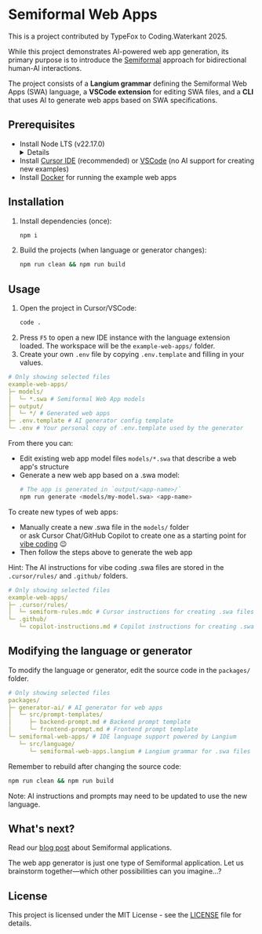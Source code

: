 # Semiformal Web Apps

This is a project contributed by TypeFox to Coding.Waterkant 2025.

While this project demonstrates AI-powered web app generation, its primary purpose is to introduce the [Semiformal](https://www.typefox.io/blog/boost-your-ai-apps-with-dsls/) approach for bidirectional human-AI interactions.

The project consists of a **Langium grammar** defining the Semiformal Web Apps (SWA) language, a **VSCode extension** for editing SWA files, and a **CLI** that uses AI to generate web apps based on SWA specifications.

## Prerequisites

* Install Node LTS (v22.17.0)
  <details>
    <ol>
      <li><a href='https://github.com/tj/n?tab=readme-ov-file#installation'>Install n</a> (Node version manager)</li>
      <li>Install Node LTS: <code>n lts</code></li>
    </ol>
  </details>
* Install [Cursor IDE](https://www.cursor.com/) (recommended) or [VSCode](https://code.visualstudio.com/) (no AI support for creating new examples)
* Install [Docker](https://www.docker.com/) for running the example web apps

## Installation

1. Install dependencies (once):
   ```sh
   npm i
   ```
2. Build the projects (when language or generator changes):
   ```sh
   npm run clean && npm run build
   ```

## Usage

1. Open the project in Cursor/VSCode:
   ```sh
   code .
   ```
2. Press `F5` to open a new IDE instance with the language extension loaded. The workspace will be the `example-web-apps/` folder.
3. Create your own `.env` file by copying `.env.template` and filling in your values.

```yaml
# Only showing selected files
example-web-apps/
├─ models/
│  └─ *.swa # Semiformal Web App models
├─ output/
│  └─ */ # Generated web apps
├─ .env.template # AI generator config template
└─ .env # Your personal copy of .env.template used by the generator
```

From there you can:

* Edit existing web app model files `models/*.swa` that describe a web app's structure
* Generate a new web app based on a .swa model:
  ```sh
  # The app is generated in `output/<app-name>/`
  npm run generate <models/my-model.swa> <app-name>
  ```

To create new types of web apps:

* Manually create a new .swa file in the `models/` folder<br>
  or ask Cursor Chat/GitHub Copilot to create one as a starting point for [vibe coding](https://en.wikipedia.org/wiki/Vibe_coding) 😉
* Then follow the steps above to generate the web app

Hint: The AI instructions for vibe coding .swa files are stored in the `.cursor/rules/` and `.github/` folders.

```yaml
# Only showing selected files
example-web-apps/
├─ .cursor/rules/
│  └─ semiform-rules.mdc # Cursor instructions for creating .swa files
└─ .github/
   └─ copilot-instructions.md # Copilot instructions for creating .swa files
```

## Modifying the language or generator

To modify the language or generator, edit the source code in the `packages/` folder.

```yaml
# Only showing selected files
packages/
├─ generator-ai/ # AI generator for web apps
│  └─ src/prompt-templates/
│     ├─ backend-prompt.md # Backend prompt template
│     └─ frontend-prompt.md # Frontend prompt template
└─ semiformal-web-apps/ # IDE language support powered by Langium
   └─ src/language/
      └─ semiformal-web-apps.langium # Langium grammar for .swa files
```

Remember to rebuild after changing the source code:

```sh
npm run clean && npm run build
```

Note: AI instructions and prompts may need to be updated to use the new language.

## What's next?

Read our [blog post](https://www.typefox.io/blog/boost-your-ai-apps-with-dsls/) about Semiformal applications.

The web app generator is just one type of Semiformal application. Let us brainstorm together—which other possibilities can you imagine...?

## License

This project is licensed under the MIT License - see the [LICENSE](LICENSE) file for details.
